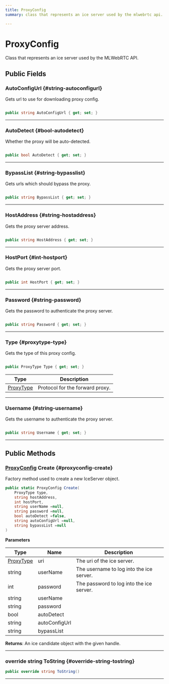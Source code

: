 ```yaml
---
title: ProxyConfig
summary: class that represents an ice server used by the mlwebrtc api. 

---
```


# ProxyConfig




Class that represents an ice server used by the MLWebRTC API.   





## Public Fields

### AutoConfigUrl {#string-autoconfigurl}

Gets url to use for downloading proxy config. 

```csharp

public string AutoConfigUrl { get; set; }

```






-----------

### AutoDetect {#bool-autodetect}

Whether the proxy will be auto-detected. 

```csharp

public bool AutoDetect { get; set; }

```






-----------

### BypassList {#string-bypasslist}

Gets urls which should bypass the proxy. 

```csharp

public string BypassList { get; set; }

```






-----------

### HostAddress {#string-hostaddress}

Gets the proxy server address. 

```csharp

public string HostAddress { get; set; }

```






-----------

### HostPort {#int-hostport}

Gets the proxy server port. 

```csharp

public int HostPort { get; set; }

```






-----------

### Password {#string-password}

Gets the password to authenticate the proxy server. 

```csharp

public string Password { get; set; }

```






-----------

### Type {#proxytype-type}

Gets the type of this proxy config. 

```csharp

public ProxyType Type { get; set; }

```

| Type | Description  | 
|--|--|
| [ProxyType](/unity-api/api/UnityEngine.XR.MagicLeap/MLWebRTC/UnityEngine.XR.MagicLeap.MLWebRTC.md#enums-proxytype) | Protocol for the forward proxy.  |





-----------

### Username {#string-username}

Gets the username to authenticate the proxy server. 

```csharp

public string Username { get; set; }

```






-----------

## Public Methods

### [ProxyConfig](/unity-api/api/UnityEngine.XR.MagicLeap/MLWebRTC/UnityEngine.XR.MagicLeap.MLWebRTC.ProxyConfig.md) Create {#proxyconfig-create}

Factory method used to create a new IceServer object. 

```csharp
public static ProxyConfig Create(
    ProxyType type,
    string hostAddress,
    int hostPort,
    string userName =null,
    string password =null,
    bool autoDetect =false,
    string autoConfigUrl =null,
    string bypassList =null
)
```


**Parameters**

| Type | Name  | Description  | 
|--|--|--|
| [ProxyType](/unity-api/api/UnityEngine.XR.MagicLeap/MLWebRTC/UnityEngine.XR.MagicLeap.MLWebRTC.md#enums-proxytype) |uri|The uri of the ice server.|
| string |userName|The username to log into the ice server.|
| int |password|The password to log into the ice server.|
| string |userName||
| string |password||
| bool |autoDetect||
| string |autoConfigUrl||
| string |bypassList||






**Returns**: An ice candidate object with the given handle.



-----------

### override string ToString {#override-string-tostring}

```csharp
public override string ToString()
```






-----------

